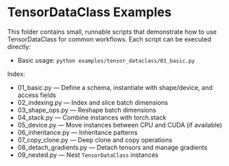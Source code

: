 # TensorDataClass Examples

This folder contains small, runnable scripts that demonstrate how to use TensorDataClass for common workflows. Each script can be executed directly:

- Basic usage: `python examples/tensor_dataclass/01_basic.py`

Index:
- 01_basic.py — Define a schema, instantiate with shape/device, and access fields
- 02_indexing.py — Index and slice batch dimensions
- 03_shape_ops.py — Reshape batch dimensions
- 04_stack.py — Combine instances with torch.stack
- 05_device.py — Move instances between CPU and CUDA (if available)
- 06_inheritance.py — Inheritance patterns
- 07_copy_clone.py — Deep clone and copy operations
- 08_detach_gradients.py — Detach tensors and manage gradients
- 09_nested.py — Nest `TensorDataClass` instances

